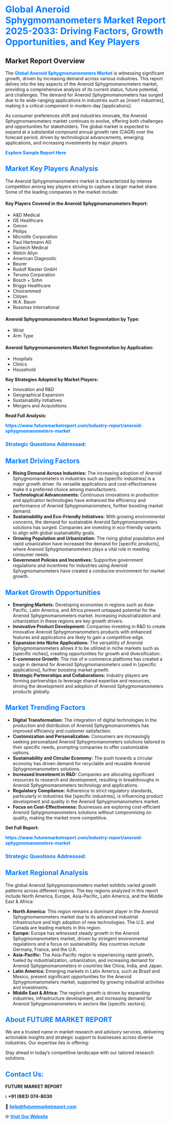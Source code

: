 <h1 style="color: #007BFF;">Global Aneroid Sphygmomanometers Market Report 2025-2033: Driving Factors, Growth Opportunities, and Key Players</h1>

<section id="overview">
<h2>Market Report Overview</h2>
<p>The <a href="https://www.futuremarketreport.com/industry-report/aneroid-sphygmomanometers-market" style="color: #007BFF; text-decoration: none;"><strong>Global Aneroid Sphygmomanometers Market</strong></a> is witnessing significant growth, driven by increasing demand across various industries. This report delves into the key aspects of the Aneroid Sphygmomanometers market, providing a comprehensive analysis of its current status, future potential, and challenges. The demand for Aneroid Sphygmomanometers has surged due to its wide-ranging applications in industries such as [insert industries], making it a critical component in modern-day [applications].</p>
<p>As consumer preferences shift and industries innovate, the Aneroid Sphygmomanometers market continues to evolve, offering both challenges and opportunities for stakeholders. The global market is expected to expand at a substantial compound annual growth rate (CAGR) over the forecast period, driven by technological advancements, emerging applications, and increasing investments by major players.</p>
</section>

<section id="overview">
<p><a href="https://www.futuremarketreport.com/request-sample/reportId=90050" style="color: #007BFF; text-decoration: none;"><strong>Explore Sample Report Here</strong></a></p>
</section>

<section id="key-players">
<h2 style="color: #007BFF;">Market Key Players Analysis</h2>
<p>The Aneroid Sphygmomanometers market is characterized by intense competition among key players striving to capture a larger market share. Some of the leading companies in the market include:</p>
<h4>Key Players Covered in the Aneroid Sphygmomanometers Report:</h4>
<ul><li>A&amp;D Medical</li><li>GE Healthcare</li><li>Omron</li><li>Philips</li><li>Microlife Corporation</li><li>Paul Hartmann AG</li><li>Suntech Medical</li><li>Welch Allyn</li><li>American Diagnostic</li><li>Beurer</li><li>Rudolf Riester GmbH</li><li>Terumo Corporation</li><li>Bosch + Sohn</li><li>Briggs Healthcare</li><li>Choicemmed</li><li>Citizen</li><li>W.A. Baum</li><li>Rossmax International</li></ul>
<h4>Aneroid Sphygmomanometers Market Segmentation by Type:</h4>
<ul><li>Wrist</li><li>Arm Type</li></ul>

<h4>Aneroid Sphygmomanometers Market Segmentation by Application:</h4>
<ul><li>Hospitals</li><li>Clinics</li><li>Household</li></ul>
<p><strong>Key Strategies Adopted by Market Players:</strong></p>
<ul>
<li>Innovation and R&D</li>
<li>Geographical Expansion</li>
<li>Sustainability Initiatives</li>
<li>Mergers and Acquisitions</li>
</ul>
</section>

<section>
<p><strong>Read Full Analysis: </strong></p><a href="https://www.futuremarketreport.com/industry-report/aneroid-sphygmomanometers-market" style="color: #007BFF; text-decoration: none;"><strong>https://www.futuremarketreport.com/industry-report/aneroid-sphygmomanometers-market</strong></a>
<h3 style="color: #007BFF;">Strategic Questions Addressed:</h3>
</section>

<section id="driving-factors">
<h2 style="color: #007BFF;">Market Driving Factors</h2>
<ul>
<li><strong>Rising Demand Across Industries:</strong> The increasing adoption of Aneroid Sphygmomanometers in industries such as [specific industries] is a major growth driver. Its versatile applications and cost-effectiveness make it a preferred choice among manufacturers.</li>
<li><strong>Technological Advancements:</strong> Continuous innovations in production and application technologies have enhanced the efficiency and performance of Aneroid Sphygmomanometers, further boosting market demand.</li>
<li><strong>Sustainability and Eco-Friendly Initiatives:</strong> With growing environmental concerns, the demand for sustainable Aneroid Sphygmomanometers solutions has surged. Companies are investing in eco-friendly variants to align with global sustainability goals.</li>
<li><strong>Growing Population and Urbanization:</strong> The rising global population and rapid urbanization have increased the demand for [specific products], where Aneroid Sphygmomanometers plays a vital role in meeting consumer needs.</li>
<li><strong>Government Policies and Incentives:</strong> Supportive government regulations and incentives for industries using Aneroid Sphygmomanometers have created a conducive environment for market growth.</li>
</ul>
</section>

<section id="growth-opportunities">
<h2 style="color: #007BFF;">Market Growth Opportunities</h2>
<ul>
<li><strong>Emerging Markets:</strong> Developing economies in regions such as Asia-Pacific, Latin America, and Africa present untapped potential for the Aneroid Sphygmomanometers market. Increasing industrialization and urbanization in these regions are key growth drivers.</li>
<li><strong>Innovative Product Development:</strong> Companies investing in R&D to create innovative Aneroid Sphygmomanometers products with enhanced features and applications are likely to gain a competitive edge.</li>
<li><strong>Expansion into Niche Applications:</strong> The versatility of Aneroid Sphygmomanometers allows it to be utilized in niche markets such as [specific niches], creating opportunities for growth and diversification.</li>
<li><strong>E-commerce Growth:</strong> The rise of e-commerce platforms has created a surge in demand for Aneroid Sphygmomanometers used in [specific applications], further boosting market growth.</li>
<li><strong>Strategic Partnerships and Collaborations:</strong> Industry players are forming partnerships to leverage shared expertise and resources, driving the development and adoption of Aneroid Sphygmomanometers products globally.</li>
</ul>
</section>

<section id="trending-factors">
<h2 style="color: #007BFF;">Market Trending Factors</h2>
<ul>
<li><strong>Digital Transformation:</strong> The integration of digital technologies in the production and distribution of Aneroid Sphygmomanometers has improved efficiency and customer satisfaction.</li>
<li><strong>Customization and Personalization:</strong> Consumers are increasingly seeking personalized Aneroid Sphygmomanometers solutions tailored to their specific needs, prompting companies to offer customizable options.</li>
<li><strong>Sustainability and Circular Economy:</strong> The push towards a circular economy has driven demand for recyclable and reusable Aneroid Sphygmomanometers solutions.</li>
<li><strong>Increased Investment in R&D:</strong> Companies are allocating significant resources to research and development, resulting in breakthroughs in Aneroid Sphygmomanometers technology and applications.</li>
<li><strong>Regulatory Compliance:</strong> Adherence to strict regulatory standards, particularly in industries like [specific industries], is influencing product development and quality in the Aneroid Sphygmomanometers market.</li>
<li><strong>Focus on Cost-Effectiveness:</strong> Businesses are exploring cost-efficient Aneroid Sphygmomanometers solutions without compromising on quality, making the market more competitive.</li>
</ul>
</section>

<section>
<p><strong>Get Full Report: </strong></p><a href="https://www.futuremarketreport.com/industry-report/aneroid-sphygmomanometers-market" style="color: #007BFF; text-decoration: none;"><strong>https://www.futuremarketreport.com/industry-report/aneroid-sphygmomanometers-market</strong></a>
<h3 style="color: #007BFF;">Strategic Questions Addressed:</h3>
</section>


<section id="regional-analysis">
<h2 style="color: #007BFF;">Market Regional Analysis</h2>
<p>The global Aneroid Sphygmomanometers market exhibits varied growth patterns across different regions. The key regions analyzed in this report include North America, Europe, Asia-Pacific, Latin America, and the Middle East & Africa:</p>
<ul>
<li><strong>North America:</strong> This region remains a dominant player in the Aneroid Sphygmomanometers market due to its advanced industrial infrastructure and high adoption of new technologies. The U.S. and Canada are leading markets in this region.</li>
<li><strong>Europe:</strong> Europe has witnessed steady growth in the Aneroid Sphygmomanometers market, driven by stringent environmental regulations and a focus on sustainability. Key countries include Germany, France, and the U.K.</li>
<li><strong>Asia-Pacific:</strong> The Asia-Pacific region is experiencing rapid growth, fueled by industrialization, urbanization, and increasing demand for Aneroid Sphygmomanometers in countries like China, India, and Japan.</li>
<li><strong>Latin America:</strong> Emerging markets in Latin America, such as Brazil and Mexico, present significant opportunities for the Aneroid Sphygmomanometers market, supported by growing industrial activities and investments.</li>
<li><strong>Middle East & Africa:</strong> The region’s growth is driven by expanding industries, infrastructure development, and increasing demand for Aneroid Sphygmomanometers in sectors like [specific sectors].</li>
</ul>
</section>

<footer>
<h2 style="color: #007BFF;">About FUTURE MARKET REPORT</h2>
<p>We are a trusted name in market research and advisory services, delivering actionable insights and strategic support to businesses across diverse industries. Our expertise lies in offering:</p>

<p>Stay ahead in today’s competitive landscape with our tailored research solutions.</p>

<h2 style="color: #007BFF;">Contact Us:</h2>
<p><strong>FUTURE MARKET REPORT</strong></p>
<p>📞 <strong>+91 (883) 074-8030</strong></p>
<p>📧 <strong><a href="mailto:help@futuremarketreport.com" style="color: #007BFF;">help@futuremarketreport.com</a></strong></p>
<p>🌐 <strong><a href="https://www.futuremarketreport.com/" style="color: #007BFF;">Visit Our Website</a></strong></p>
</footer>